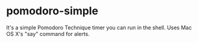 pomodoro-simple
==========================

It's a simple Pomodoro Technique timer you can run in the shell. Uses
Mac OS X's "say" command for alerts.

